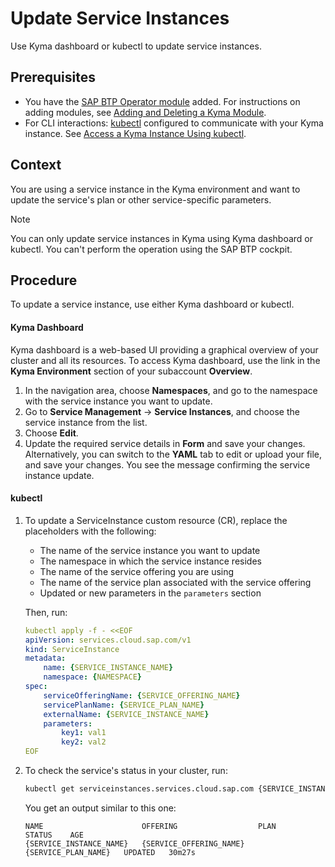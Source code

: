# Update Service Instances

Use Kyma dashboard or kubectl to update service instances.

## Prerequisites

* You have the [SAP BTP Operator module](README.md) added. For instructions on adding modules, see [Adding and Deleting a Kyma Module](https://help.sap.com/docs/btp/sap-business-technology-platform/enable-and-disable-kyma-module).
* For CLI interactions: [kubectl](https://kubernetes.io/docs/tasks/tools/) configured to communicate with your Kyma instance. See [Access a Kyma Instance Using kubectl](https://help.sap.com/docs/btp/sap-business-technology-platform/access-kyma-instance-using-kubectl?version=Cloud).

## Context

You are using a service instance in the Kyma environment and want to update the service's plan or other service-specific parameters.

> [!NOTE]
> You can only update service instances in Kyma using Kyma dashboard or kubectl. You can't perform the operation using the SAP BTP cockpit.

## Procedure

To update a service instance, use either Kyma dashboard or kubectl.

<!-- tabs:start -->
#### **Kyma Dashboard**

Kyma dashboard is a web-based UI providing a graphical overview of your cluster and all its resources.
To access Kyma dashboard, use the link in the **Kyma Environment** section of your subaccount **Overview**.

1. In the navigation area, choose **Namespaces**, and go to the namespace with the service instance you want to update.
2. Go to **Service Management** -> **Service Instances**, and choose the service instance from the list.
3. Choose **Edit**.
4. Update the required service details in **Form** and save your changes.
   Alternatively, you can switch to the **YAML** tab to edit or upload your file, and save your changes.
   You see the message confirming the service instance update.

#### **kubectl**

1.  To update a ServiceInstance custom resource (CR), replace the placeholders with the following:
    - The name of the service instance you want to update
    - The namespace in which the service instance resides
    - The name of the service offering you are using
    - The name of the service plan associated with the service offering
    - Updated or new parameters in the `parameters` section

    Then, run: 

    ```yaml
    kubectl apply -f - <<EOF 
    apiVersion: services.cloud.sap.com/v1
    kind: ServiceInstance
    metadata:
        name: {SERVICE_INSTANCE_NAME}
        namespace: {NAMESPACE} 
    spec:
        serviceOfferingName: {SERVICE_OFFERING_NAME}
        servicePlanName: {SERVICE_PLAN_NAME}
        externalName: {SERVICE_INSTANCE_NAME}
        parameters:
            key1: val1
            key2: val2
    EOF
    ```
    
2.  To check the service's status in your cluster, run:
   
    ```bash
    kubectl get serviceinstances.services.cloud.sap.com {SERVICE_INSTANCE_NAME} -n {NAMESPACE}
    ```

    You get an output similar to this one:

    ```
    NAME                      OFFERING                  PLAN                  STATUS    AGE
    {SERVICE_INSTANCE_NAME}   {SERVICE_OFFERING_NAME}   {SERVICE_PLAN_NAME}   UPDATED   30m27s
    ```

<!-- tabs:end -->
